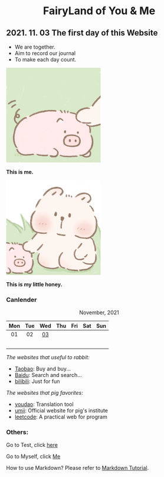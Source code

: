 # <center> FairyLand of  You & Me</center>

## 2021. 11. 03 The first day of this Website

- We are together.
- Aim to record our journal
- To make each day count.

<img src="images/Me.jpeg" alt="Me" style="zoom:25%;" />

**This is me.**

<img src="images/She.jpeg" alt="She" style="zoom:25%;" />

**This is my little honey.**



### **Canlender**

<center>November, 2021</center>

| Mon  | Tue  |      Wed      | Thu  | Fri  | Sat  | Sun  |
| :--: | :--: | :-----------: | :--: | :--: | :--: | :--: |
|  01  |  02  | [03](day1.md) |      |      |      |      |
|      |      |               |      |      |      |      |
|      |      |               |      |      |      |      |
|      |      |               |      |      |      |      |
|      |      |               |      |      |      |      |
|      |      |               |      |      |      |      |



*The websites that useful to rabbit:*

* [Taobao](https://www.taobao.com): Buy and buy...
* [Baidu](https://www.baidu.com): Search and search...
* [bilibili](https://www.bilibili.com): Just for fun

*The websites that pig favorites:*

- [youdao](https://fanyi.youdao.com): Translation tool
- [umji](https://www.ji.sjtu.edu.cn/cn/): Official website for pig's institute
- [leetcode](https://leetcode-cn.com): A practical web for program



### Others:

Go to Test, click [here](test.md)

Go to Myself, click [Me](https://xuleeyoung.github.io/Blogs/)

How to use Markdown? Please refer to [Markdown Tutorial](markdown.html).




